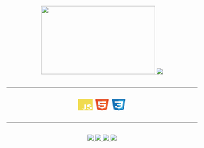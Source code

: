 <br>
<div align="center">
  <a href="https://github.com/klvgk">
   <img height="180em" src="https://github-production-user-asset-6210df.s3.amazonaws.com/25831261/257619938-24c63734-c49a-4c1a-aa1e-dc82cbb89dad.gif" width="300em" /> 
  </a>
  <a href="https://github.com/klvgk">
   <img height="180em" src="https://github-readme-stats.vercel.app/api/top-langs/?username=klvgk&layout=donut&theme=dark" />
  </a>
</div>
<br>

---
<div style="display: inline_block" align="center"><br>
  <img align="center" alt="Js" height="30" width="40" src="https://raw.githubusercontent.com/devicons/devicon/master/icons/javascript/javascript-plain.svg">
  <img align="center" alt="HTML" height="30" width="40" src="https://raw.githubusercontent.com/devicons/devicon/master/icons/html5/html5-original.svg">
  <img align="center" alt="CSS" height="30" width="40" src="https://raw.githubusercontent.com/devicons/devicon/master/icons/css3/css3-original.svg">
</div>
<br>

---

<br>
<div align="center"> 
  <a href="https://www.linkedin.com/in/kelvin-gk-061a83261/" target="_blank">
    <img src="https://img.shields.io/badge/-LinkedIn-%230077B5?style=for-the-badge&logo=linkedin&logoColor=white" target="_blank">
  </a> 
  <a href="mailto:klv.gonzaga@gmail.com">
    <img src="https://img.shields.io/badge/-Gmail-%23333?style=for-the-badge&logo=gmail&logoColor=white" target="_blank">
  </a>

  <a href="https://www.youtube.com/channel/UCwWYDmEq_dnB8cAwcrCTgAQ" target="_blank">
    <img src="https://img.shields.io/badge/YouTube-FF0000?style=for-the-badge&logo=youtube&logoColor=white" target="_blank">
  </a>
  <a href="https://pt.stackoverflow.com/users/332980/klvgk" target="_blank">
    <img src="https://img.shields.io/badge/Stack_Overflow-FE7A16?style=for-the-badge&logo=stack-overflow&logoColor=white" target="_blank">
  </a>
  
</div>

